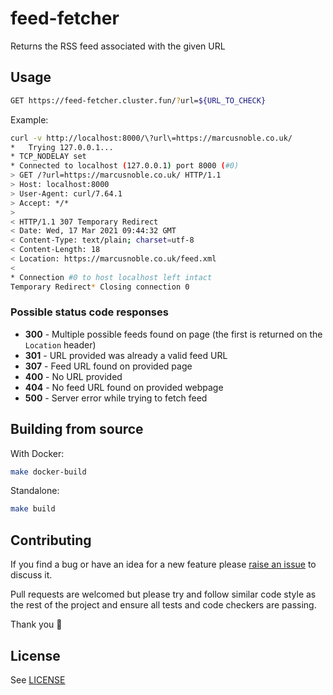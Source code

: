 # feed-fetcher

Returns the RSS feed associated with the given URL

## Usage

```sh
GET https://feed-fetcher.cluster.fun/?url=${URL_TO_CHECK}
```

Example:

```sh
curl -v http://localhost:8000/\?url\=https://marcusnoble.co.uk/
*   Trying 127.0.0.1...
* TCP_NODELAY set
* Connected to localhost (127.0.0.1) port 8000 (#0)
> GET /?url=https://marcusnoble.co.uk/ HTTP/1.1
> Host: localhost:8000
> User-Agent: curl/7.64.1
> Accept: */*
>
< HTTP/1.1 307 Temporary Redirect
< Date: Wed, 17 Mar 2021 09:44:32 GMT
< Content-Type: text/plain; charset=utf-8
< Content-Length: 18
< Location: https://marcusnoble.co.uk/feed.xml
<
* Connection #0 to host localhost left intact
Temporary Redirect* Closing connection 0
```

### Possible status code responses

* **300** - Multiple possible feeds found on page (the first is returned on the `Location` header)
* **301** - URL provided was already a valid feed URL
* **307** - Feed URL found on provided page
* **400** - No URL provided
* **404** - No feed URL found on provided webpage
* **500** - Server error while trying to fetch feed

## Building from source

With Docker:

```sh
make docker-build
```

Standalone:

```sh
make build
```

## Contributing

If you find a bug or have an idea for a new feature please [raise an issue](issues/new) to discuss it.

Pull requests are welcomed but please try and follow similar code style as the rest of the project and ensure all tests and code checkers are passing.

Thank you 💛

## License

See [LICENSE](LICENSE)
